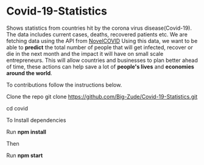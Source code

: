 # Covid-19-Statistics
Shows statistics from countries hit by the corona virus disease(Covid-19). The data includes current cases, deaths, recovered patients etc. We are fetching data using the API from [NovelCOVID](https://github.com/NovelCOVID)
Using this data, we want to be able to **predict** the total number of people that will get infected, recover or die in the next month and the impact it will have on small scale entrepreneurs. This will allow countries and businesses to plan better ahead of time, these actions can help save a lot of **people's lives** and **economies around the world**.

To contributions follow the instructions below.

Clone the repo
git clone https://github.com/Big-Zude/Covid-19-Statistics.git

cd covid

To Install dependencies

Run **npm install**

Then

Run **npm start**
